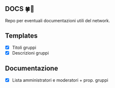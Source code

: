 ## DOCS 🍀📜
Repo per eventuali documentazioni utili del network.

## Templates
- [X] Titoli gruppi
- [X] Descrizioni gruppi

## Documentazione
- [X] Lista amministratori e moderatori + prop. gruppi